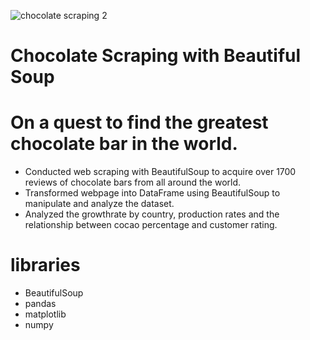 
![chocolate scraping 2](https://user-images.githubusercontent.com/26355917/142500855-ee091db5-8793-4b8b-9134-c1319e56fc35.png)


# Chocolate Scraping with Beautiful Soup


# On a quest to find the greatest chocolate bar in the world.
* Conducted web scraping with BeautifulSoup to acquire over 1700 reviews of chocolate bars from all around the world.
* Transformed webpage into DataFrame using BeautifulSoup to manipulate and analyze the dataset.
* Analyzed the growthrate by country, production rates and the relationship between cocao percentage and customer rating.

# libraries
* BeautifulSoup
* pandas
* matplotlib
* numpy

